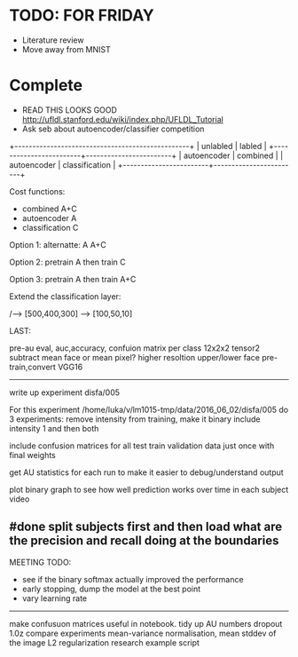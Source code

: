 # TODO: FOR FRIDAY
* Literature review
* Move away from MNIST
# Complete
* READ THIS LOOKS GOOD http://ufldl.stanford.edu/wiki/index.php/UFLDL_Tutorial
* Ask seb about autoencoder/classifier competition



+-------------------------------------------------+
|       unlabled         |          labled        |
+------------------------+------------------------+
|  autoencoder           |  combined              |
|  autoencoder           |  classification        |
+------------------------+------------------------+

Cost functions:
* combined    A+C
* autoencoder A
* classification C


Option 1:
                alternatte:
                    A
                    A+C

Option 2:
                pretrain A
                then train C

Option 3:
                pretrain A
                then train A+C

Extend the classification layer:


/--> [500,400,300]
\--> [100,50,10]

LAST:

pre-au eval, auc,accuracy, confuion matrix per class 12x2x2 tensor2
subtract mean face or mean pixel?
higher resoltion
upper/lower face
pre-train,convert VGG16

------------

write up experiment disfa/005


For this experiment /home/luka/v/lm1015-tmp/data/2016_06_02/disfa/005 do 3 experiments:
remove intensity from training, make it binary
include intensity 1
and then both


include confusion matrices for all
test
train
validation data just once with final weights

get AU statistics for each run to make it easier to debug/understand output

plot binary graph to see how well prediction works over time in each subject video

#done
split subjects first and then load
what are the precision and recall doing at the boundaries
------------
MEETING TODO:
<!-- * For testing and validation do not exclude the all zero frames -->
* see if the binary softmax actually improved the performance
* early stopping, dump the model at the best point
* vary learning rate
-----



make confusuon matrices useful in notebook.
tidy up AU numbers
dropout 1.0z
compare experiments
mean-variance normalisation, mean stddev of the image
L2 regularization research
example script

